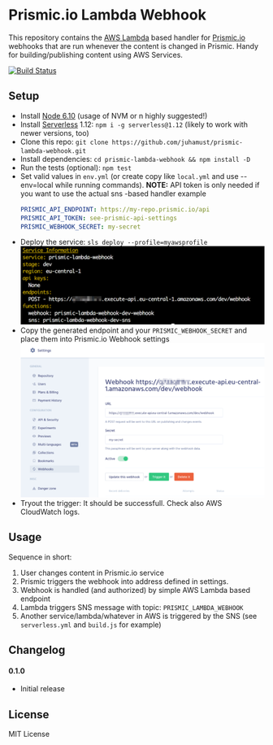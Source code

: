 # Prismic.io Lambda Webhook

This repository contains the [AWS Lambda](https://aws.amazon.com/lambda/) based handler for [Prismic.io](https://prismic.io/) webhooks that are run whenever the content is changed in Prismic. Handy for building/publishing content using AWS Services.

[![Build Status](https://travis-ci.org/juhamust/prismic-lambda-webhook.svg?branch=master)](https://travis-ci.org/juhamust/prismic-lambda-webhook)

## Setup

- Install [Node 6.10](https://nodejs.org/en/) (usage of NVM or n highly suggested!)
- Install [Serverless](https://serverless.com/) 1.12: `npm i -g serverless@1.12` (likely to work with newer versions, too)
- Clone this repo: `git clone https://github.com/juhamust/prismic-lambda-webhook.git`
- Install dependencies: `cd prismic-lambda-webhook && npm install -D`
- Run the tests (optional): `npm test`
- Set valid values in `env.yml` (or create copy like `local.yml` and use --env=local while running commands). **NOTE:** API token is only needed if you want to use the actual sns -based handler example
  ```yml
  PRISMIC_API_ENDPOINT: https://my-repo.prismic.io/api
  PRISMIC_API_TOKEN: see-prismic-api-settings
  PRISMIC_WEBHOOK_SECRET: my-secret
  ```
- Deploy the service: `sls deploy --profile=myawsprofile` ![aws webhook endpoint](https://github.com/juhamust/prismic-lambda-webhook/raw/master/aws-webhook.png "AWS webhook endpoint")
- Copy the generated endpoint and your `PRISMIC_WEBHOOK_SECRET` and place them into Prismic.io Webhook settings ![prismic webhook endpoint](https://github.com/juhamust/prismic-lambda-webhook/raw/master/prismic-webhook.png "Prismic.io webhook endpoint")
- Tryout the trigger: It should be successfull. Check also AWS CloudWatch logs.


## Usage

Sequence in short:

1. User changes content in Prismic.io service
2. Prismic triggers the webhook into address defined in settings.
3. Webhook is handled (and authorized) by simple AWS Lambda based endpoint
4. Lambda triggers SNS message with topic: `PRISMIC_LAMBDA_WEBHOOK`
5. Another service/lambda/whatever in AWS is triggered by the SNS (see `serverless.yml` and `build.js` for example)

## Changelog

#### 0.1.0

- Initial release

## License

MIT License